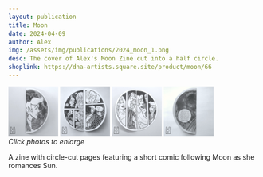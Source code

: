 ```yaml
---
layout: publication
title: Moon
date: 2024-04-09
author: Alex
img: /assets/img/publications/2024_moon_1.png
desc: The cover of Alex's Moon Zine cut into a half circle.
shoplink: https://dna-artists.square.site/product/moon/66
---
```


<a href="/assets/img/publications/2024_moon_1.png"><img src="/assets/img/publications/2024_moon_1.png" alt="A photo of the front cover of Moon." width="100"></a>
<a href="/assets/img/publications/2024_moon_2.png"><img src="/assets/img/publications/2024_Moon_2.png" alt="A photo of an inside spread." width="100"></a>
<a href="/assets/img/publications/2024_moon_3.png"><img src="/assets/img/publications/2024_moon_3.png" alt="A photo of an inside spread." width="100" ></a>
<a href="/assets/img/publications/2024_moon_4.png"><img src="/assets/img/publications/2024_Moon_4.png" alt="A photo of the back cover of Moon." width="100" ></a>  
*Click photos to enlarge*

A zine with circle-cut pages featuring a short comic following Moon as she romances Sun.

